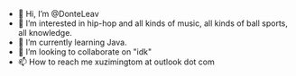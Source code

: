 - 👋 Hi, I’m @DonteLeav
- 👀 I’m interested in hip-hop and all kinds of music, all kinds of ball sports, all knowledge.
- 🌱 I’m currently learning Java.
- 💞️ I’m looking to collaborate on "idk"
- 📫 How to reach me xuzimingtom at outlook dot com

<!---
DonteLeav/DonteLeav is a ✨ special ✨ repository because its `README.md` (this file) appears on your GitHub profile.
You can click the Preview link to take a look at your changes.
--->
